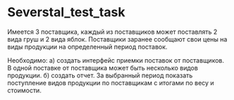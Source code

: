 # Severstal_test_task

Имеется 3 поставщика, каждый из поставщиков может поставлять 2 вида груш и 2 вида яблок. Поставщики заранее сообщают свои цены на виды продукции на определенный период поставок.

Необходимо: а) создать интерфейс приемки поставок от поставщиков. В одной поставке от поставщика может быть несколько видов продукции.
            б) создать отчет. За выбранный период показать поступление видов продукции по поставщикам с итогами по весу и стоимости.
